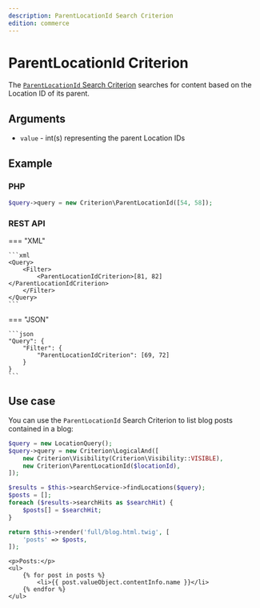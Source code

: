 ```yaml
---
description: ParentLocationId Search Criterion
edition: commerce
---
```


# ParentLocationId Criterion

The [`ParentLocationId` Search Criterion](../../api/php_api/php_api_reference/classes/Ibexa-Contracts-Core-Repository-Values-Content-Query-Criterion-ParentLocationId.html)
searches for content based on the Location ID of its parent.

## Arguments

- `value` - int(s) representing the parent Location IDs

## Example

### PHP

``` php
$query->query = new Criterion\ParentLocationId([54, 58]);
```

### REST API

=== "XML"

    ```xml
    <Query>
        <Filter>
            <ParentLocationIdCriterion>[81, 82]</ParentLocationIdCriterion>
        </Filter>
    </Query>
    ```

=== "JSON"

    ```json
    "Query": {
        "Filter": {
            "ParentLocationIdCriterion": [69, 72]
        }
    }
    ```

## Use case

You can use the `ParentLocationId` Search Criterion to list blog posts contained in a blog:

``` php hl_lines="4"
$query = new LocationQuery();
$query->query = new Criterion\LogicalAnd([
    new Criterion\Visibility(Criterion\Visibility::VISIBLE),
    new Criterion\ParentLocationId($locationId),
]);

$results = $this->searchService->findLocations($query);
$posts = [];
foreach ($results->searchHits as $searchHit) {
    $posts[] = $searchHit;
}

return $this->render('full/blog.html.twig', [
    'posts' => $posts,
]);
```

``` html+twig
<p>Posts:</p>
<ul>
    {% for post in posts %}
        <li>{{ post.valueObject.contentInfo.name }}</li>
    {% endfor %}
</ul>
```
